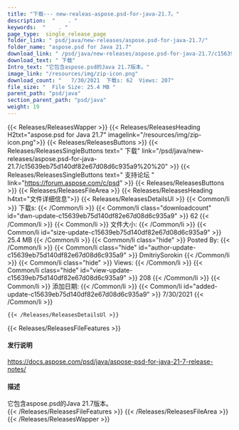 ```yaml
---
title: "下载--- new-realeas-aspose.psd-for-java-21.7。" 
description:  "    . " 
keywords:  "    . " 
page_type:  single_release_page
folder_link: " psd/java/new-releases/aspose.psd-for-java-21.7/"
folder_name: "aspose.psd for Java 21.7"
download_link: " /psd/java/new-releases/aspose.psd-for-java-21.7/c15639eb75d140df82e67d08d6c935a9"
download_text: " 下载"
Intro_text: "它包含aspose.psd的Java 21.7版本。"
image_link: "/resources/img/zip-icon.png"
download_count: "   7/30/2021  下载s: 62  Views: 207"
file_size: "  File Size: 25.4 MB "
parent_path: "psd/java"
section_parent_path: "psd/java"
weight: 19
---
```


{{< Releases/ReleasesWapper >}}
  {{< Releases/ReleasesHeading H2txt="aspose.psd for Java 21.7" imagelink="/resources/img/zip-icon.png">}}
  {{< Releases/ReleasesButtons >}}
    {{< Releases/ReleasesSingleButtons text=" 下载" link="/psd/java/new-releases/aspose.psd-for-java-21.7/c15639eb75d140df82e67d08d6c935a9%20%20" >}}
    {{< Releases/ReleasesSingleButtons text=" 支持论坛 " link="https://forum.aspose.com/c/psd" >}}
  {{< Releases/ReleasesButtons >}}
  {{< Releases/ReleasesFileArea >}}
    {{< Releases/ReleasesHeading h4txt="文件详细信息">}}
    {{< Releases/ReleasesDetailsUl >}}
            {{< Common/li  >}} 下载s: {{< /Common/li >}} 
      {{< Common/li class="downloadcount" id="dwn-update-c15639eb75d140df82e67d08d6c935a9" >}} 62 {{< /Common/li >}} 
      {{< Common/li  >}} 文件大小: {{< /Common/li >}} 
      {{< Common/li id="size-update-c15639eb75d140df82e67d08d6c935a9" >}} 25.4 MB {{< /Common/li >}} 
      {{< Common/li  class="hide" >}} Posted By: {{< /Common/li >}} 
      {{< Common/li class="hide" id="author-update-c15639eb75d140df82e67d08d6c935a9" >}} DmitriySorokin {{< /Common/li >}} 
      {{< Common/li class="hide"  >}} Views: {{< /Common/li >}} 
      {{< Common/li class="hide" id="view-update-c15639eb75d140df82e67d08d6c935a9" >}} 208 {{< /Common/li >}} 
      {{< Common/li  >}} 添加日期: {{< /Common/li >}} 
      {{< Common/li id="added-update-c15639eb75d140df82e67d08d6c935a9" >}} 7/30/2021 {{< /Common/li >}} 

    {{< /Releases/ReleasesDetailsUl >}}

  {{< Releases/ReleasesFileFeatures >}}
      <h4>发行说明</h4><div><a href="https://docs.aspose.com/psd/java/aspose-psd-for-java-21-7-release-notes/">https://docs.aspose.com/psd/java/aspose-psd-for-java-21-7-release-notes/</a></div><h4>描述</h4><div class="HTMLDescription">它包含aspose.psd的Java 21.7版本。</div>
  {{< /Releases/ReleasesFileFeatures >}}
 {{< /Releases/ReleasesFileArea >}}
{{< /Releases/ReleasesWapper >}}


